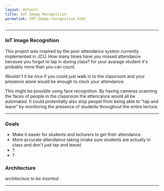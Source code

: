 ```yaml
---
layout: default
title: IoT Image Recognition
permalink: IOT-Image-recognition.html
---
```


---

### IoT Image Recognition
This project was inspired by the poor attendance system currently implemented in JCU. How many times have you missed attendance because you forgot to tap in during class? for your avarage student it's probably more than you can count. 

Wouldn't it be nice if you could just walk in to the classroom and your presence alone would be enough to clock your attendance.

This might be possible using face recognition. By having cameras scanning the faces of people in the classroom the attencance would all be automated. It could protentially also stop peopel from being able to "tap and leave" by monitoring the presence of students throughout the entire lecture.

---

### Goals

- Make it easier for students and lecturers to get their attendance
- More accurate attendance taking (make sure students are actually in class and don't just tap and leave)
- ?
- ?

### Architecture

*architecture to be inserted*



---
